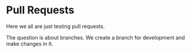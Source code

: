 # Pull Requests

Here we all are just testing pull requests.

The question is about branches. We create a branch for development and make changes in it.

